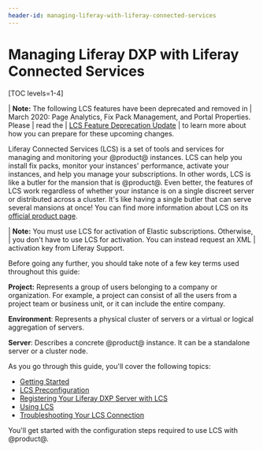 ```yaml
---
header-id: managing-liferay-with-liferay-connected-services
---
```


# Managing Liferay DXP with Liferay Connected Services

[TOC levels=1-4]

| **Note:** The following LCS features have been deprecated and removed in
| March 2020: Page Analytics, Fix Pack Management, and Portal Properties. Please
| read the
| [LCS Feature Deprecation Update](https://help.liferay.com/hc/en-us/articles/360037317691-Liferay-Connected-Services-Feature-Deprecation-Update-March-2020)
| to learn more about how you can prepare for these upcoming changes.

Liferay Connected Services (LCS) is a set of tools and services for managing and
monitoring your @product@ instances. LCS can help you install fix packs, monitor
your instances' performance, activate your instances, and help you manage your
subscriptions. In other words, LCS is like a butler for the mansion that is
@product@. Even better, the features of LCS work regardless of whether your
instance is on a single discreet server or distributed across a cluster. It's
like having a single butler that can serve several mansions at once! You can
find more information about LCS on its
[official product page](http://www.liferay.com/products/liferay-connected-services).

| **Note:** You must use LCS for activation of Elastic subscriptions. Otherwise,
| you don't have to use LCS for activation. You can instead request an XML
| activation key from Liferay Support.

Before going any further, you should take note of a few key terms used
throughout this guide:

**Project:** Represents a group of users belonging to a company or
organization. For example, a project can consist of all the users from a
project team or business unit, or it can include the entire company.

**Environment**: Represents a physical cluster of servers or a virtual or
logical aggregation of servers.

**Server**: Describes a concrete @product@ instance. It can be a standalone
server or a cluster node.

As you go through this guide, you'll cover the following topics:

-   [Getting Started](/docs/7-0/deploy/-/knowledge_base/d/getting-started-with-lcs)
-   [LCS Preconfiguration](/docs/7-0/deploy/-/knowledge_base/d/lcs-preconfiguration)
-   [Registering Your Liferay DXP Server with LCS](/docs/7-0/deploy/-/knowledge_base/d/registering-your-dxp-server-with-lcs)
-   [Using LCS](/docs/7-0/deploy/-/knowledge_base/d/using-lcs)
-   [Troubleshooting Your LCS Connection](/docs/7-0/deploy/-/knowledge_base/d/troubleshooting-your-lcs-connection)

You'll get started with the configuration steps required to use LCS with
@product@.
